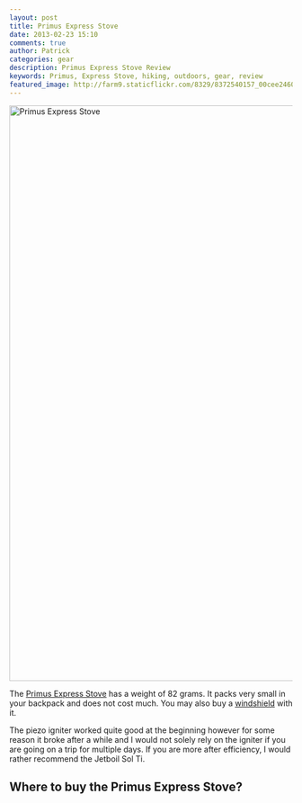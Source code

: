```yaml
---
layout: post
title: Primus Express Stove
date: 2013-02-23 15:10
comments: true
author: Patrick
categories: gear
description: Primus Express Stove Review
keywords: Primus, Express Stove, hiking, outdoors, gear, review
featured_image: http://farm9.staticflickr.com/8329/8372540157_00cee24602_c.jpg
---
```

<a href="https://www.flickr.com/photos/90204224@N07/8372540157" title="Primus Express Stove"><img src="https://farm9.staticflickr.com/8329/8372540157_94d5f4fca6_b.jpg" width="683" height="1024" alt="Primus Express Stove"></a><!--more-->

The <a href="http://www.primus.eu/Templates/Pages/3_cols_white_middle.aspx?SectionId=5888" target="_blank">Primus Express Stove</a> has a weight of 82 grams. It packs very small in your backpack and does not cost much. You may also buy a <a href="http://www.primus.eu/Templates/Pages/Product.aspx?ItemId=87476" target="_blank">windshield</a> with it. 

The piezo igniter worked quite good at the beginning however for some reason it broke after a while and I would not solely rely on the igniter if you are going on a trip for multiple days. If you are more after efficiency, I would rather recommend the Jetboil Sol Ti.

## Where to buy the Primus Express Stove?
<div style="width: 414px;" id="pcwContent3"></div>
<script type="text/javascript">

avPcwShowInlineFromSearch('pcwContent3', 'Primus Express Stove', 'search_results_count=5');

</script>